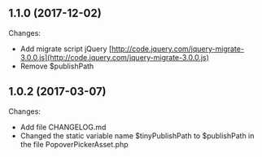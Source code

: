 1.1.0 (2017-12-02)
-----
Changes:

* Add migrate script jQuery [http://code.jquery.com/jquery-migrate-3.0.0.js](http://code.jquery.com/jquery-migrate-3.0.0.js)
* Remove $publishPath

1.0.2 (2017-03-07)
-----
Changes:

* Add file CHANGELOG.md
* Changed the static variable name $tinyPublishPath to $publishPath in the file PopoverPickerAsset.php